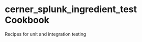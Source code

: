 cerner_splunk_ingredient_test Cookbook
=================================
Recipes for unit and integration testing
